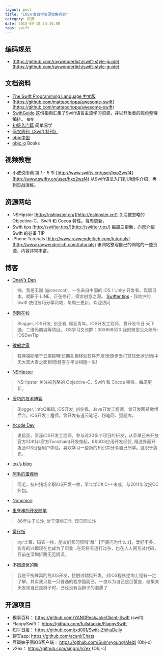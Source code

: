 ```yaml
---
layout: post
title: "IOS开发自学资源收集列表"
category: 资源
date: 2015-09-10 14:16:00
tags: swift
---
```




## 编码规范
 * [https://github.com/raywenderlich/swift-style-guide](https://github.com/raywenderlich/swift-style-guide)


## 文档资料

 * [The Swift Programming Language 中文版](http://wiki.jikexueyuan.com/project/swift/)
 * [https://github.com/matteocrippa/awesome-swift](https://github.com/matteocrippa/awesome-swift)
 * [SwiftGuide](https://github.com/ipader/SwiftGuide) 这份指南汇集了Swift语言主流学习资源，并以开发者的视角整理编排。 `推荐`
 * [初级入门篇](http://www.hangge.com/blog/cache/category_72_13.html) 简单易学
 * [码农周刊《Swift 特刊》](http://weekly.manong.io/issues/33?ref=swift)
 * [objc中国](http://objccn.io/)
 * [objc.io](https://www.objc.io/)   Books
 

## 视频教程 

 * 小波说雨燕 第 1 - 5 季  [http://www.swiftv.cn/user/hxo2wsf4](http://www.swiftv.cn/user/hxo2wsf4)  从Swift语法入门到UI组件介绍，再到实战演练。  

## 资源网站

 * NSHipster [http://nshipster.cn/](http://nshipster.cn/)   关注被忽略的 Objective-C、Swift 和 Cocoa 特性。每周更新。
 * Swift tips [http://swifter.tips/](http://swifter.tips/) 每周三更新，向您介绍 Swift 的必备 TIP
 * iPhone Tutorials [http://www.raywenderlich.com/tutorials](http://www.raywenderlich.com/tutorials) 该网站整理自己的网站的一些资源，内容非常丰富。

## 博客

 * [OneV’s Den](http://onevcat.com/)
 
 >  嗨，我是王巍 (@onevcat)，一名来自中国的 iOS / Unity 开发者。现居日本，就职于 LINE。正在修行，探求创意之源。 [Swifter.tips](http://swifter.tips/) - 我维护的 Swift 使用技巧分享网站，每周三更新，欢迎访问

 * [刚刚在线](http://www.superqq.com/)

 > Blogger, iOS开发, 创业者, 屌丝青年。iOS开发工程师，曾开发今日·天下通，二维码商城等项目。iOS学习交流群：303868520 我的微信公众账号: iOSDevTip

 * [破船之家](http://beyondvincent.com/)

 > 程序猿砌墙于云南昆明!长期扎根移动软件开发!爱跑步爱打篮球爱运动!命中无大富大贵之面相!愿健康与平淡相随一生!

 * [NSHipster](http://nshipster.cn/)

 > NSHipster 关注被忽略的 Objective-C、Swift 和 Cocoa 特性。每周更新。

 * [唐巧的技术博客](http://blog.devtang.com/)

 > Blogger, InfoQ编辑, iOS开发, 创业者。Java开发工程师，曾开发网易微博后台。iOS开发工程师，曾开发有道云笔记、粉笔网、猿题库。

 * [Xcode Dev](http://blog.xcodev.com/)

 > 谌启亮，资深iOS开发工程师，参与过20多个项目的研发，从苹果还未开放官方SDK(非官方Toolchain)开发做起，6年iOS应用开发经验, 精通界面开发及iOS设备用户体验。喜欢学习一些新的知识并分享自己所学。就职于腾讯。

 * [txx’s blog](http://blog.t-xx.me/blog/archives)

 * [阿毛的蛋疼地](http://xiangwangfeng.com/)

 > 阿毛，杭州猪场全职iOS开发一枚，早年学C#,C++未成，与2011年改投OC怀抱。

 * [Nonomori](http://nonomori.farbox.com/)

 * [里脊串的开发随笔](http://adad184.com/)

 > 86年生于长沙, 曾于深圳工作, 现已回长沙.


 * [煲仔饭](http://ivoryxiong.org/)

 > byr土著，码农一枚，朋友们都习惯叫”雕”【不要问为什么:(】，爱好不多，仅有的兴趣现在也成为了职业…在网易有道打过杂，也在人人网写过代码，目前在深圳折腾无觅阅读。


 * [不掏蜂窝的熊](http://www.hotobear.com/)

 > 我是不掏蜂窝的熊iOS开发，接触过越狱开发，对iOS程序逆向工程有一定了解。其实我只是一只普通的程序猿而已。一直以为自己是巨蟹座，结果某天发现自己是狮子时，已经没有当狮子的潜质了

 
## 开源项目
 

 * 糗事百科： https://github.com/YANGReal/JokeClient-Swift (swift)
 * FlappySwift： https://github.com/fullstackio/FlappySwift
 * 知乎日报： https://github.com/jxd001/Swift-ZhihuDaily
 * 聊天app: https://github.com/acani/Chats
 * 豆瓣妹子图iOS客户端： https://github.com/Sunnyyoung/Meizi (Obj-c)
 * v2ex： https://github.com/singro/v2ex (Obj-c)